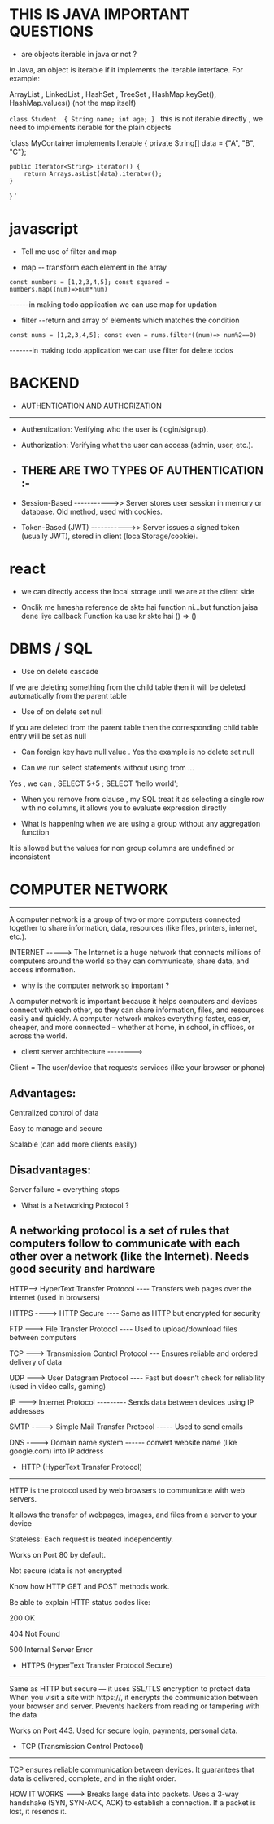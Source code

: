 
# THIS IS JAVA IMPORTANT QUESTIONS 
* are objects iterable in java or not ?

In Java, an object is iterable if it implements the Iterable interface. For example:

ArrayList , LinkedList , HashSet , TreeSet , HashMap.keySet(), HashMap.values() (not the map itself)

`class Student 
{
    String name;
    int age;
}
`
this is not iterable directly , we need to implements iterable for the plain objects

`class MyContainer implements Iterable<String> {
    private String[] data = {"A", "B", "C"};

    public Iterator<String> iterator() {
        return Arrays.asList(data).iterator();
    }
}
`






# javascript 

* Tell me use of filter and map 


* map -- transform each element in the array

` const numbers = [1,2,3,4,5];
const squared = numbers.map((num)=>num*num) `

------in making todo application we can use map for updation 

* filter --return and array of elements which matches the condition 

`const nums = [1,2,3,4,5];
const even = nums.filter((num)=> num%2==0)`

-------in making todo application we can use filter for delete todos 



# BACKEND
* AUTHENTICATION AND AUTHORIZATION 
-----------------------------------
* Authentication: Verifying who the user is (login/signup).

* Authorization: Verifying what the user can access (admin, user, etc.).

* THERE ARE TWO TYPES OF AUTHENTICATION :-
  -------------------------------------

* Session-Based	----------->> Server stores user session in memory or database. Old method, used with cookies.
* Token-Based (JWT)	----------->> Server issues a signed token (usually JWT), stored in client (localStorage/cookie).






# react 

* we can directly access the local storage until we are at the client side 

* Onclik me hmesha reference de skte hai function ni...but function jaisa dene liye callback Function ka use kr skte hai () => () 




# DBMS / SQL 

* Use on delete cascade 

If we are deleting something from the child table then it will be deleted automatically from the parent table

* Use of on delete set null

 If you are deleted from the parent table then the corresponding child table entry will be set as null

* Can foreign key have null value .
Yes the example is no delete set null


* Can we run select statements without using from ...

Yes , we can ,
SELECT 5+5 ;
SELECT  'hello world';

* When you remove from clause , my SQL treat it as selecting a single row with no columns, it allows you to evaluate expression directly 

* What is happening when we are using a group without any aggregation function

It is allowed but the values for non group columns are undefined or inconsistent


# COMPUTER NETWORK 
--------------------------------------------------------------------------------------------------------------------------------------------
A computer network is a group of two or more computers connected together to share information, data, resources (like files, printers, internet, etc.).

INTERNET -----> The Internet is a huge network that connects millions of computers around the world so they can communicate, share data, and access information.

* why is the computer network so important ?

A computer network is important because it helps computers and devices connect with each other, so they can share information, files, and resources easily and quickly.
A computer network makes everything faster, easier, cheaper, and more connected – whether at home, in school, in offices, or across the world.

* client server architecture -------->
  
Client = The user/device that requests services (like your browser or phone)

 Advantages:
-----------------------
Centralized control of data

Easy to manage and secure

Scalable (can add more clients easily)

Disadvantages:
----------------------
Server failure = everything stops

* What is a Networking Protocol ?

A networking protocol is a set of rules that computers follow to communicate with each other over a network (like the Internet).
Needs good security and hardware
------------------------------------------

HTTP-->	    HyperText Transfer Protocol ----	Transfers web pages over the internet (used in browsers)

HTTPS ---->	    HTTP Secure	   ----                 Same as HTTP but encrypted for security

FTP --->	        File Transfer Protocol	  ----     Used to upload/download files between computers

TCP	 --->       Transmission Control Protocol ---	Ensures reliable and ordered delivery of data

UDP  --->    	User Datagram Protocol	----     Fast but doesn’t check for reliability (used in video calls, gaming)

IP   --->   	Internet Protocol	---------        Sends data between devices using IP addresses

SMTP ---->	    Simple Mail Transfer Protocol -----	Used to send emails

DNS   ---->      Domain name system   ------           convert website name (like google.com) into IP address

* HTTP (HyperText Transfer Protocol)
------------------------------------------
HTTP is the protocol used by web browsers to communicate with web servers.

It allows the transfer of webpages, images, and files from a server to your device

Stateless: Each request is treated independently.

Works on Port 80 by default.

Not secure (data is not encrypted

Know how HTTP GET and POST methods work.

Be able to explain HTTP status codes like:

200 OK

404 Not Found

500 Internal Server Error

* HTTPS (HyperText Transfer Protocol Secure)
----------------------------------------------------------
Same as HTTP but secure — it uses SSL/TLS encryption to protect data
When you visit a site with https://, it encrypts the communication between your browser and server.
Prevents hackers from reading or tampering with the data

Works on Port 443.
Used for secure login, payments, personal data.


* TCP (Transmission Control Protocol)
---------------------------------------------
TCP ensures reliable communication between devices.
It guarantees that data is delivered, complete, and in the right order.

HOW IT WORKS ---> 
Breaks large data into packets.
Uses a 3-way handshake (SYN, SYN-ACK, ACK) to establish a connection.
If a packet is lost, it resends it.
